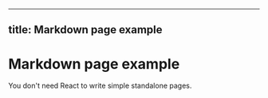 <!-- Source: /Users/mzahirudeen/playwright-framework/docs-site/src/pages/markdown-page.md -->

---
title: Markdown page example
---

# Markdown page example

You don't need React to write simple standalone pages.
